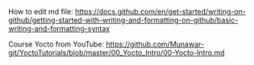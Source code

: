 
How to edit md file:
https://docs.github.com/en/get-started/writing-on-github/getting-started-with-writing-and-formatting-on-github/basic-writing-and-formatting-syntax

Course Yocto from YouTube:
https://github.com/Munawar-git/YoctoTutorials/blob/master/00_Yocto_Intro/00-Yocto-Intro.md


